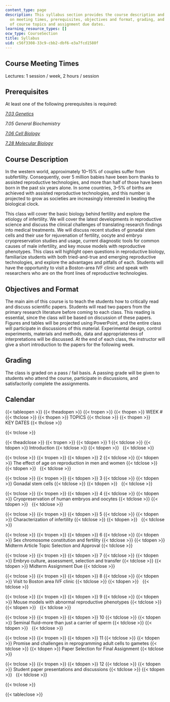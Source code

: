 ```yaml
---
content_type: page
description: This syllabus section provides the course description and information
  on meeting times, prerequisites, objectives and format, grading, and the schedule
  of course topics and assignment due dates.
learning_resource_types: []
ocw_type: CourseSection
title: Syllabus
uid: c56f3308-33c9-cbb2-dbf6-e3a7fcd1580f
---
```


Course Meeting Times
--------------------

Lectures: 1 session / week, 2 hours / session

Prerequisites
-------------

At least one of the following prerequisites is required:

[_7.03 Genetics_](/courses/7-03-genetics-fall-2004)

_7.05 General Biochemistry_

[_7.06 Cell Biology_](/courses/7-06-cell-biology-spring-2007)

[_7.28 Molecular Biology_](/courses/7-28-molecular-biology-spring-2005)

Course Description
------------------

In the western world, approximately 10–15% of couples suffer from subfertility. Consequently, over 5 million babies have been born thanks to assisted reproductive technologies, and more than half of those have been born in the past six years alone. In some countries, 3–5% of births are achieved with assisted reproductive technologies, and this number is projected to grow as societies are increasingly interested in beating the biological clock.

This class will cover the basic biology behind fertility and explore the etiology of infertility. We will cover the latest developments in reproductive science and discuss the clinical challenges of translating research findings into medical treatments. We will discuss recent studies of gonadal stem cells and their use for rejuvenation of fertility, oocyte and embryo cryopreservation studies and usage, current diagnostic tools for common causes of male infertility, and key mouse models with reproductive phenotypes. This class will highlight open questions in reproductive biology, familiarize students with both tried-and-true and emerging reproductive technologies, and explore the advantages and pitfalls of each. Students will have the opportunity to visit a Boston-area IVF clinic and speak with researchers who are on the front lines of reproductive technologies.

Objectives and Format
---------------------

The main aim of this course is to teach the students how to critically read and discuss scientific papers. Students will read two papers from the primary research literature before coming to each class. This reading is essential, since the class will be based on discussion of these papers. Figures and tables will be projected using PowerPoint, and the entire class will participate in discussions of this material. Experimental design, control experiments, materials and methods, data and appropriateness of interpretations will be discussed. At the end of each class, the instructor will give a short introduction to the papers for the following week.

Grading
-------

The class is graded on a pass / fail basis. A passing grade will be given to students who attend the course, participate in discussions, and satisfactorily complete the assignments.

Calendar
--------

{{< tableopen >}}
{{< theadopen >}}
{{< tropen >}}
{{< thopen >}}
WEEK #
{{< thclose >}}
{{< thopen >}}
TOPICS
{{< thclose >}}
{{< thopen >}}
KEY DATES
{{< thclose >}}

{{< trclose >}}

{{< theadclose >}}
{{< tropen >}}
{{< tdopen >}}
1
{{< tdclose >}}
{{< tdopen >}}
Introduction
{{< tdclose >}}
{{< tdopen >}}
 
{{< tdclose >}}

{{< trclose >}}
{{< tropen >}}
{{< tdopen >}}
2
{{< tdclose >}}
{{< tdopen >}}
The effect of age on reproduction in men and women
{{< tdclose >}}
{{< tdopen >}}
 
{{< tdclose >}}

{{< trclose >}}
{{< tropen >}}
{{< tdopen >}}
3
{{< tdclose >}}
{{< tdopen >}}
Gonadal stem cells
{{< tdclose >}}
{{< tdopen >}}
 
{{< tdclose >}}

{{< trclose >}}
{{< tropen >}}
{{< tdopen >}}
4
{{< tdclose >}}
{{< tdopen >}}
Cryopreservation of human embryos and oocytes
{{< tdclose >}}
{{< tdopen >}}
 
{{< tdclose >}}

{{< trclose >}}
{{< tropen >}}
{{< tdopen >}}
5
{{< tdclose >}}
{{< tdopen >}}
Characterization of infertility
{{< tdclose >}}
{{< tdopen >}}
 
{{< tdclose >}}

{{< trclose >}}
{{< tropen >}}
{{< tdopen >}}
6
{{< tdclose >}}
{{< tdopen >}}
Sex chromosome constitution and fertility
{{< tdclose >}}
{{< tdopen >}}
Midterm Article Topic Selection and Approval
{{< tdclose >}}

{{< trclose >}}
{{< tropen >}}
{{< tdopen >}}
7
{{< tdclose >}}
{{< tdopen >}}
Embryo culture, assessment, selection and transfer
{{< tdclose >}}
{{< tdopen >}}
Midterm Assignment Due
{{< tdclose >}}

{{< trclose >}}
{{< tropen >}}
{{< tdopen >}}
8
{{< tdclose >}}
{{< tdopen >}}
Visit to Boston area IVF clinic
{{< tdclose >}}
{{< tdopen >}}
 
{{< tdclose >}}

{{< trclose >}}
{{< tropen >}}
{{< tdopen >}}
9
{{< tdclose >}}
{{< tdopen >}}
Mouse models with abnormal reproductive phenotypes
{{< tdclose >}}
{{< tdopen >}}
 
{{< tdclose >}}

{{< trclose >}}
{{< tropen >}}
{{< tdopen >}}
10
{{< tdclose >}}
{{< tdopen >}}
Seminal fluid–more than just a carrier of sperm
{{< tdclose >}}
{{< tdopen >}}
 
{{< tdclose >}}

{{< trclose >}}
{{< tropen >}}
{{< tdopen >}}
11
{{< tdclose >}}
{{< tdopen >}}
Promise and challenges in reprogramming adult cells to gametes
{{< tdclose >}}
{{< tdopen >}}
Paper Selection for Final Assignment
{{< tdclose >}}

{{< trclose >}}
{{< tropen >}}
{{< tdopen >}}
12
{{< tdclose >}}
{{< tdopen >}}
Student paper presentations and discussions
{{< tdclose >}}
{{< tdopen >}}
 
{{< tdclose >}}

{{< trclose >}}

{{< tableclose >}}